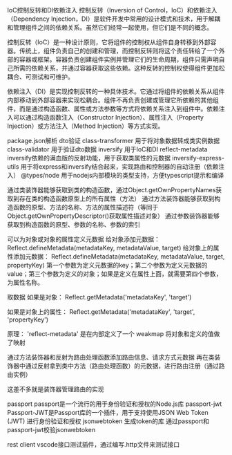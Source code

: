 IoC控制反转和DI依赖注入
控制反转（Inversion of Control，IoC）和依赖注入（Dependency Injection，DI）是软件开发中常用的设计模式和技术，用于解耦和管理组件之间的依赖关系。虽然它们经常一起使用，但它们是不同的概念。


控制反转（IoC）是一种设计原则，它将组件的控制权从组件自身转移到外部容器。传统上，组件负责自己的创建和管理，而控制反转则将这个责任转给了一个外部的容器或框架。容器负责创建组件实例并管理它们的生命周期，组件只需声明自己所需的依赖关系，并通过容器获取这些依赖。这种反转的控制权使得组件更加松耦合、可测试和可维护。


依赖注入（DI）是实现控制反转的一种具体技术。它通过将组件的依赖关系从组件内部移动到外部容器来实现松耦合。组件不再负责创建或管理它所依赖的其他组件，而是通过构造函数、属性或方法参数等方式将依赖关系注入到组件中。依赖注入可以通过构造函数注入（Constructor Injection）、属性注入（Property Injection）或方法注入（Method Injection）等方式实现。

package.json解析
dto验证
class-transformer 用于将对象数据转成类实例数据
class-validator 用于验证dto数据
inversify 用于IoC和DI
reflect-metadata inversify依赖的满血版的反射功能，用于获取类属性的元数据
inversify-express-utils 用于将express和inversify结合起来，实现路由和控制器的自动注册（依赖注入）
@types/node 用于nodejs内部模块的类型支持，方便typescript提示和编译

<!-- 装饰器 -->
<!-- 装饰器执行顺序
首先执行实例相关：参数装饰器 > 方法装饰器 > 类装饰器 > 属性装饰器
然后执行静态相关：参数装饰器 > 方法装饰器 > 类装饰器 > 属性装饰器
多个装饰器装饰同一个数据时，从下往上依次执行
结果从上往下应用（函数返回的最终结果） -->
通过类装饰器能够获取到类的构造函数，通过Object.getOwnPropertyNames获取到存在类的构造函数原型上的所有属性（方法）
通过方法装饰器能够获取到构造函数的原型、方法的名称、方法的属性描述符（等同于Object.getOwnPropertyDescriptor()获取属性描述对象）
通过参数装饰器能够获取到构造函数的原型、参数的名称、参数的索引

<!-- 反射 reflect-metadata -->
可以为对象或对象的属性定义元数据
给对象添加元数据：
Reflect.defineMetadata(metadataKey, metadataValue, target)
给对象上的属性添加元数据：
Reflect.defineMetadata(metadataKey, metadataValue, target, propertyKey)
第一个参数为定义元数据的key；第二个参数为定义元数据的value；第三个参数为定义的对象；如果是定义在属性上面，就需要第四个参数，为属性名称。

取数据
如果是对象：
Reflect.getMetadata('metadataKey', 'target')

如果是对象上的属性：
Reflect.getMetadata('metadataKey', 'target', 'propertyKey')

原理：
'reflect-metadata' 是在内部定义了一个 weakmap 将对象和定义的值做了映射

<!-- 装饰器与反射 -->
通过方法装饰器和反射为路由处理函数添加路由信息、请求方式元数据
再在类装饰器中通过反射拿到类中方法（路由处理函数）的元数据，进行路由注册（通过路由实例）

这差不多就是装饰器管理路由的实现

passport passport是一个流行的用于身份验证和授权的Node.js库
passport-jwt Passport-JWT是Passport库的一个插件，用于支持使用JSON Web Token (JWT) 进行身份验证和授权
jsonwebtoken 生成token的库
通过passport和passport-jwt校验jsonwebtoken

rest client vscode接口测试插件，通过编写.http文件来测试接口